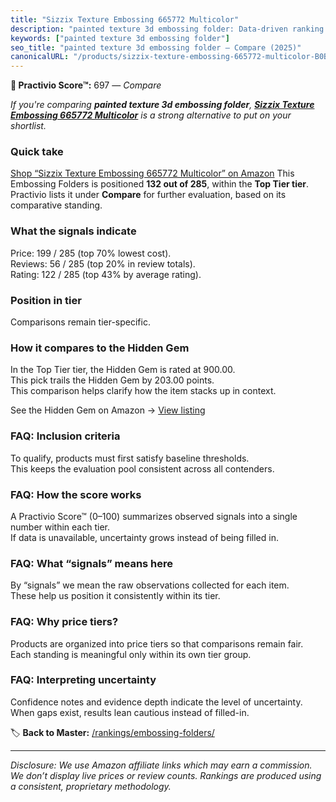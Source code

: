 ```yaml
---
title: "Sizzix Texture Embossing 665772 Multicolor"
description: "painted texture 3d embossing folder: Data-driven ranking using the Practivio Score™. Positioned by quality, value, demand, findability, momentum."
keywords: ["painted texture 3d embossing folder"]
seo_title: "painted texture 3d embossing folder — Compare (2025)"
canonicalURL: "/products/sizzix-texture-embossing-665772-multicolor-B0B5RXDDPT/"
---
```


**🛒 Practivio Score™:** 697 — _Compare_


*If you're comparing **painted texture 3d embossing folder**, **[Sizzix Texture Embossing 665772 Multicolor](https://www.amazon.com/dp/B0B5RXDDPT?tag=practivio-20)** is a strong alternative to put on your shortlist.*
### Quick take
[Shop “Sizzix Texture Embossing 665772 Multicolor” on Amazon](https://www.amazon.com/dp/B0B5RXDDPT?tag=practivio-20)
This Embossing Folders is positioned **132 out of 285**, within the **Top Tier tier**.  
Practivio lists it under **Compare** for further evaluation, based on its comparative standing.

### What the signals indicate
Price: 199 / 285 (top 70% lowest cost).  
Reviews: 56 / 285 (top 20% in review totals).  
Rating: 122 / 285 (top 43% by average rating).  

### Position in tier
Comparisons remain tier-specific.

### How it compares to the Hidden Gem
In the Top Tier tier, the Hidden Gem is rated at 900.00.  
This pick trails the Hidden Gem by 203.00 points.  
This comparison helps clarify how the item stacks up in context.  

See the Hidden Gem on Amazon → [View listing](https://www.amazon.com/dp/B001BDI70A?tag=practivio-20)

### FAQ: Inclusion criteria
To qualify, products must first satisfy baseline thresholds.  
This keeps the evaluation pool consistent across all contenders.

### FAQ: How the score works
A Practivio Score™ (0–100) summarizes observed signals into a single number within each tier.  
If data is unavailable, uncertainty grows instead of being filled in.

### FAQ: What “signals” means here
By “signals” we mean the raw observations collected for each item.  
These help us position it consistently within its tier.

### FAQ: Why price tiers?
Products are organized into price tiers so that comparisons remain fair.  
Each standing is meaningful only within its own tier group.

### FAQ: Interpreting uncertainty
Confidence notes and evidence depth indicate the level of uncertainty.  
When gaps exist, results lean cautious instead of filled-in.

<!-- Missing template for Compare/CompareWithinPriceClass -->


🏷️ **Back to Master:** [/rankings/embossing-folders/](/rankings/embossing-folders/)

---
_Disclosure: We use Amazon affiliate links which may earn a commission. We don’t display live prices or review counts. Rankings are produced using a consistent, proprietary methodology._
